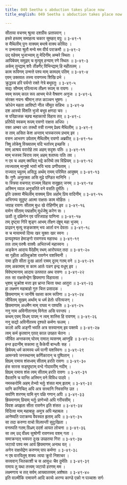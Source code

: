 ```yaml
---
title: 049 Seetha s abduction takes place now
title_english: 049 Seetha s abduction takes place now

---
```

<div class="audioEmbed"  caption="श्रीराम-हरिसीताराममूर्ति-घनपाठिभ्यां वचनम्" src="https://archive.org/download/Ramayana-recitation-Sriram-harisItArAmamUrti-Ghanapaati-v2/Kanda_3/Kanda_3_ARK-049-Sitaa_Apaharnam.mp3"></div>

सीताया वचनम् श्रुत्वा दशग्रीवः प्रतापवान् ।  
हस्ते हस्तम् समाहत्य चकार सुमहत् वपुः ॥ ३-४९-१  
स मैथिलीम् पुनः वाक्यम् बभाषे वाक्य कोविदः ।  
न उन्मत्तया श्रुतौ मन्ये मम वीर्य पराक्रमौ ॥ ३-४९-२  
उद् वहेयम् भुजाभ्याम् तु मेदिनीम् अम्बरे स्थितः ।  
आपिबेयम् समुद्रम् च मृत्युम् हन्याम् रणे स्थितः ॥ ३-४९-३  
अर्कम् तुन्द्याम् शरैः तीक्ष्णैर् विभिन्द्याम् हि महीतलम् ।  
काम रूपिणम् उन्मत्ते पश्य माम् कामदम् पतिम् ॥ ३-४९-४  
एवम् उक्तवतः तस्य रावणस्य शिखि प्रभे ।  
क्रुद्धस्य हरि पर्यन्ते रक्ते नेत्रे बभूवतुः ॥ ३-४९-५  
सद्यः सौम्यम् परित्यज्य तीक्ष्ण रूपम् स रावणः ।  
स्वम् रूपम् काल रूप आभम् भेजे वैश्रवण अनुजः ॥ ३-४९-६  
संरक्त नयनः श्रीमान् तप्त काञ्चन भूषणः ।  
क्रोधेन महता आविष्टो नील जीमूत सन्निभः ॥ ३-४९-७  
दश आस्यो विंशति भुजो बभूव क्षणदा चरः ।  
स परिव्राजक च्छद्म महाकायो विहाय तत् ॥ ३-४९-८  
प्रतिपेदे स्वकम् रूपम् रावणो राक्षस अधिपः ।  
रक्त अम्बर धरः तस्थौ स्त्री रत्नम् प्रेक्ष्य मैथिलीम् ॥ ३-४९-९  
स ताम् असित केश अन्ताम् भास्करस्य प्रभाम् इव ।  
वसन आभरण उपेताम् मैथिलीम् रावणो अब्रवीत् ॥ ३-४९-१०  
त्रिषु लोकेषु विख्यातम् यदि भर्तारम् इच्छसि ।  
माम् आश्रय वरारोहे तव अहम् सदृशः पतिः ॥ ३-४९-११  
माम् भजस्व चिराय त्वम् अहम् श्लाघ्यः पतिः तव ।  
न एव च अहम् क्वचित् भद्रे करिष्ये तव विप्रियम् ॥ ३-४९-१२  
त्यज्यताम् मानुषो भावो मयि भावः प्रणीयताम् ।  
राज्यात् च्युतम् असिद्ध अर्थम् रामम् परिमित आयुषम् ॥ ३-४९-१३  
कैः गुणैः अनुरक्ता असि मूढे पण्डित मानिनि ।  
यः स्त्रिया वचनात् राज्यम् विहाय ससुहृत् जनम् ॥ ३-४९-१४  
अस्मिन् व्याल अनुचरिते वने वसति दुर्मतिः ।  
इति उक्त्वा मैथिलीम् वाक्यम् प्रिय अर्हाम् प्रिय वादिनीम् ॥ ३-४९-१५  
अभिगम्य सुदुष्ट आत्मा राक्षसः काम मोहितः ।  
जग्राह रावणः सीताम् बुधः खे रोहिणीम् इव ॥ ३-४९-१६  
वामेन सीताम् पद्माक्षीम् मूर्धजेषु करेण सः ।  
ऊर्वोः तु दक्षिणेन एव परिजग्राह पाणिना ॥ ३-४९-१७  
तम् दृष्ट्वा गिरि शृङ्ग आभम् तीक्ष्ण दंष्ट्रम् महा भुजम् ।  
प्राद्रवन् मृत्यु सङ्काशम् भय आर्ता वन देवताः ॥ ३-४९-१८  
स च मायामयो दिव्यः खर युक्तः खर स्वनः ।  
प्रत्यदृश्यत हेमाङ्गो रावणस्य महारथः ॥ ३-४९-१९  
ततः ताम् परुषैः वाक्यैः अभितर्ज्य महास्वनः ।  
अङ्केन आदाय वैदेहीम् रथम् आरोपयत् तदा ॥ ३-४९-२०  
सा गृहीता अतिचुक्रोश रावणेन यशस्विनी ।  
रामा इति सीता दुःख आर्ता रामम् दूरम् गतम् वने ॥ ३-४९-२१  
ताम् अकामाम् स काम आर्तः पन्नग इन्द्र वधूम् इव ।  
विवेष्टमानाम् आदाय उत्पपात अथ रावणः ॥ ३-४९-२२  
ततः सा राक्षसेन्द्रेण ह्रियमाणा विहायसा ।  
भृशम् चुक्रोश मत्ता इव भ्रान्त चित्ता यथा आतुरा ॥ ३-४९-२३  
हा लक्ष्मण महाबाहो गुरु चित्त प्रसादक ।  
ह्रियमाणाम् न जानीषे रक्षसा काम रूपिणा ॥ ३-४९-२४  
जीवितम् सुखम् अर्थाम् च धर्म हेतोः परित्यजन् ।  
ह्रियमाणाम् अधर्मेण माम् राघव न पश्यसि ॥ ३-४९-२५  
ननु नाम अविनीतानाम् विनेता असि परन्तप ।  
कथम् एवम् विधम् पापम् न त्वम् शास्सि हि रावणम् ॥ ३-४९-२६  
ननु सद्यो अविनीतस्य दृश्यते कर्मणः फलम् ।  
कालो अपि अङ्गी भवति अत्र सस्यानाम् इव पक्तये ॥ ३-४९-२७  
त्वम् कर्म कृतवान् एतत् काल उपहत चेतनः ।  
जीवित अन्तकरम् घोरम् रामात् व्यसनम् आप्नुहि ॥ ३-४९-२८  
हन्त इदानीम् सकामा तु कैकेयी बान्धवैः सह ।  
ह्रियेयम् धर्म कामस्य धर्म पत्नी यशस्विनः ॥ ३-४९-२९  
आमन्त्रये जनस्थानम् कर्णिकारान् च पुष्पितान् ।  
क्षिप्रम् रामाय शंसध्वम् सीताम् हरति रावणः ॥ ३-४९-३०  
हंस सारस सङ्घुष्टाम् वन्दे गोदावरीम् नदीम् ।  
क्षिप्रम् रामाय शंस त्वम् सीताम् हरति रावणः ॥ ३-४९-३१  
दैवतानि च यान्ति अस्मिन् वने विविध पादपे ।  
नमस्करोमि अहम् तेभ्यो भर्तुः शंसत माम् हृताम् ॥ ३-४९-३२  
यानि कानिचित् अपि अत्र सत्त्वानि निवसन्ति उत ।  
सर्वाणि शरणम् यामि मृग पक्षि गणान् अपि ॥ ३-४९-३३  
ह्रियमाणाम् प्रियाम् भर्तुः प्राणेभ्यो अपि गरीयसीम् ।  
विवश अपहृता सीता रावणेन इति शंसत ॥ ३-४९-३४  
विदित्वा माम् महाबाहुः अमुत्र अपि महाबलः ।  
आनेष्यति पराक्रम्य वैवस्वत हृताम् अपि ॥ ३-४९-३५  
सा तदा करुणा वाचो विलपन्ती सुदुःखिता ।  
वनस्पति गतम् ग्रिध्रम् ददर्श आयत लोचना ॥ ३-४९-३६  
सा तम् उद् वीक्ष्य सुश्रोणी रावणस्य वशम् गता ।  
समाक्रन्दत् भयपरा दुःख उपहतया गिरा ॥ ३-४९-३७  
जटायो पश्य मम आर्य ह्रियमाणम् अनाथ वत् ।  
अनेन राक्षसेद्रेण करुणम् पाप कर्मणा ॥ ३-४९-३८  
न एष वारयितुम् शक्यः त्वया क्रूरो निशाचर ।  
सत्त्ववान् जितकाशी च स आयुधः चैव दुर्मतिः ॥ ३-४९-३९  
रामाय तु यथा तत्त्वम् जटायो हरणम् मम ।  
लक्ष्मणाय च तत् सर्वम् आख्यातव्यम् अशेषतः ॥ ३-४९-४०  
इति वाल्मीकि रामायणे आदि काव्ये अरण्य काण्डे एको न पञ्चाशः सर्गः